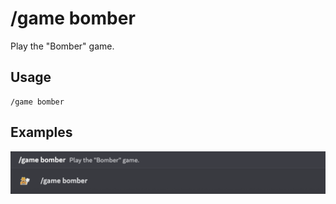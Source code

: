 # /game bomber

Play the "Bomber" game.

## Usage

```
/game bomber
```

## Examples

<img src="../../_media/examples/game/bomber-0.png" class="prettier" draggable="false">